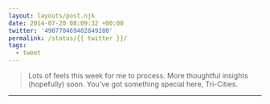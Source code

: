 ```yaml
---
layout: layouts/post.njk
date: 2014-07-20 08:09:32 +00:00
twitter: '490770469402849280'
permalink: /status/{{ twitter }}/
tags: 
  - tweet
---
```


> Lots of feels this week for me to process. More thoughtful insights (hopefully) soon. You've got something special here, Tri-Cities.

---
